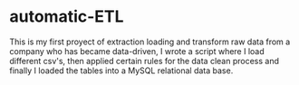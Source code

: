 # automatic-ETL
This is my first proyect of extraction loading and transform raw data from a company who has became data-driven, I wrote a script where I load different csv's, then applied certain rules for the data clean process and finally I loaded the tables into a MySQL relational data base.
